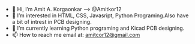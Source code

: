 * 👋 Hi, I’m Amit A. Korgaonkar --> @Amitkor12
* 👀 I’m interested in HTML, CSS, Javasript, Python Programing.Also have a bit of intrest in PCB designing.
* 🌱 I’m currently learning Python programing and Kicad PCB designing.
* 📫 How to reach me email at: amitcor12@gmail.com
<!-- 💞️ I’m looking to collaborate on---> 


<!---
Amitkor12/Amitkor12 is a ✨ special ✨ repository because its `README.md` (this file) appears on your GitHub profile.
You can click the Preview link to take a look at your changes.
--->
